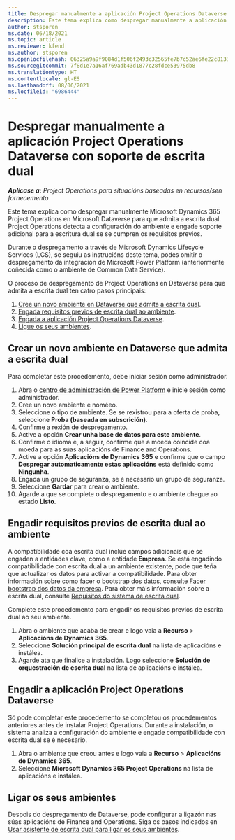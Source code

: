 ```yaml
---
title: Despregar manualmente a aplicación Project Operations Dataverse con soporte de escrita dual
description: Este tema explica como despregar manualmente a aplicación Project Operations Dataverse para que admita a escrita dual.
author: stsporen
ms.date: 06/18/2021
ms.topic: article
ms.reviewer: kfend
ms.author: stsporen
ms.openlocfilehash: 06325a9a9f9084d1f506f2493c32565fe7b7c52ae6fe22c81339b9c1d632e688
ms.sourcegitcommit: 7f8d1e7a16af769adb43d1877c28fdce53975db8
ms.translationtype: HT
ms.contentlocale: gl-ES
ms.lasthandoff: 08/06/2021
ms.locfileid: "6986444"
---
```

# <a name="manually-deploy-the-project-operations-dataverse-app-with-dual-write-support"></a>Despregar manualmente a aplicación Project Operations Dataverse con soporte de escrita dual

_**Aplícase a:** Project Operations para situacións baseadas en recursos/sen fornecemento_

Este tema explica como despregar manualmente Microsoft Dynamics 365 Project Operations en Microsoft Dataverse para que admita a escrita dual. Project Operations detecta a configuración do ambiente e engade soporte adicional para a escritura dual se se cumpren os requisitos previos.

Durante o despregamento a través de Microsoft Dynamics Lifecycle Services (LCS), se seguiu as instrucións deste tema, podes omitir o despregamento da integración de Microsoft Power Platform (anteriormente coñecida como o ambiente de Common Data Service).

O proceso de despregamento de Project Operations en Dataverse para que admita a escrita dual ten catro pasos principais:

1. [Cree un novo ambiente en Dataverse que admita a escrita dual](#create).
2. [Engada requisitos previos de escrita dual ao ambiente](#prerequisites).
3. [Engada a aplicación Project Operations Dataverse](#dataverse).
4. [Ligue os seus ambientes](#link).

## <a name="create-a-new-environment-in-dataverse-that-supports-dual-write"></a><a name="create"></a>Crear un novo ambiente en Dataverse que admita a escrita dual

Para completar este procedemento, debe iniciar sesión como administrador.

1. Abra o [centro de administración de Power Platform](https://admin.powerplatform.com) e inicie sesión como administrador.
2. Cree un novo ambiente e noméeo.
3. Seleccione o tipo de ambiente. Se se rexistrou para a oferta de proba, seleccione **Proba (baseada en subscrición)**.
4. Confirme a rexión de despregamento.
5. Active a opción **Crear unha base de datos para este ambiente**. 
6. Confirme o idioma e, a seguir, confirme que a moeda coincide coa moeda para as súas aplicacións de Finance and Operations.
7. Active a opción **Aplicacións de Dynamics 365** e confirme que o campo **Despregar automaticamente estas aplicacións** está definido como **Ningunha**.
8. Engada un grupo de seguranza, se é necesario un grupo de seguranza.
9. Seleccione **Gardar** para crear o ambiente.
10. Agarde a que se complete o despregamento e o ambiente chegue ao estado **Listo**.

## <a name="add-dual-write-prerequisites-to-the-environment"></a><a name="prerequisites"></a>Engadir requisitos previos de escrita dual ao ambiente

A compatibilidade coa escrita dual inclúe campos adicionais que se engaden a entidades clave, como a entidade **Empresa**. Se está engadindo compatibilidade con escrita dual a un ambiente existente, pode que teña que actualizar os datos para activar a compatibilidade. Para obter información sobre como facer o bootstrap dos datos, consulte [Facer bootstrap dos datos da empresa](/dynamics365/fin-ops-core/dev-itpro/data-entities/dual-write/bootstrap-company-data). Para obter máis información sobre a escrita dual, consulte [Requisitos do sistema de escrita dual](/dynamics365/fin-ops-core/dev-itpro/data-entities/dual-write/dual-write-system-req).

Complete este procedemento para engadir os requisitos previos de escrita dual ao seu ambiente.

1. Abra o ambiente que acaba de crear e logo vaia a **Recurso** \> **Aplicacións de Dynamics 365**.
2. Seleccione **Solución principal de escrita dual** na lista de aplicacións e instálea.
3. Agarde ata que finalice a instalación. Logo seleccione **Solución de orquestración de escrita dual** na lista de aplicacións e instálea.

## <a name="add-the-project-operations-dataverse-app"></a><a name="dataverse"></a>Engadir a aplicación Project Operations Dataverse

Só pode completar este procedemento se completou os procedementos anteriores antes de instalar Project Operations. Durante a instalación, o sistema analiza a configuración do ambiente e engade compatibilidade con escrita dual se é necesario.

1. Abra o ambiente que creou antes e logo vaia a **Recurso** \> **Aplicacións de Dynamics 365**.
2. Seleccione **Microsoft Dynamics 365 Project Operations** na lista de aplicacións e instálea.

## <a name="link-your-environments"></a><a name="link"></a>Ligar os seus ambientes

Despois do despregamento de Dataverse, pode configurar a ligazón nas súas aplicacións de Finance and Operations. Siga os pasos indicados en [Usar asistente de escrita dual para ligar os seus ambientes](/dynamics365/fin-ops-core/dev-itpro/data-entities/dual-write/link-your-environment).
